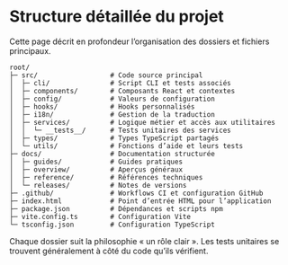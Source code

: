 # Structure détaillée du projet

Cette page décrit en profondeur l’organisation des dossiers et fichiers principaux.

```
root/
├─ src/                  # Code source principal
│  ├─ cli/               # Script CLI et tests associés
│  ├─ components/        # Composants React et contextes
│  ├─ config/            # Valeurs de configuration
│  ├─ hooks/             # Hooks personnalisés
│  ├─ i18n/              # Gestion de la traduction
│  ├─ services/          # Logique métier et accès aux utilitaires
│  │  └─ __tests__/      # Tests unitaires des services
│  ├─ types/             # Types TypeScript partagés
│  └─ utils/             # Fonctions d’aide et leurs tests
├─ docs/                 # Documentation structurée
│  ├─ guides/            # Guides pratiques
│  ├─ overview/          # Aperçus généraux
│  ├─ reference/         # Références techniques
│  └─ releases/          # Notes de versions
├─ .github/              # Workflows CI et configuration GitHub
├─ index.html            # Point d’entrée HTML pour l’application
├─ package.json          # Dépendances et scripts npm
├─ vite.config.ts        # Configuration Vite
└─ tsconfig.json         # Configuration TypeScript
```

Chaque dossier suit la philosophie « un rôle clair ». Les tests unitaires se trouvent généralement à côté du code qu’ils vérifient.
